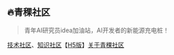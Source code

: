 ## 🔥青稞社区
> 青年AI研究员idea加油站，AI开发者的新能源充电桩！

[技术社区](https://qingkelab.github.io)、[知识社区](https://qingkelab.github.io/talks)【[H5版](https://appodzjvyp51702.h5.xiaoeknow.com)】[关于青稞社区](https://qingkelab.feishu.cn/wiki/SyGlwuAjriVCOokxcXRckwC7nYU)


<!--
**qingkelab/qingkelab** is a ✨ _special_ ✨ repository because its `README.md` (this file) appears on your GitHub profile.

Here are some ideas to get you started:

- 🔭 I’m currently working on ...
- 🌱 I’m currently learning ...
- 👯 I’m looking to collaborate on ...
- 🤔 I’m looking for help with ...
- 💬 Ask me about ...
- 📫 How to reach me: ...
- 😄 Pronouns: ...
- ⚡ Fun fact: ...
  -->
